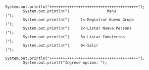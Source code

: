             System.out.println("++++++++++++++++++++++++++++++++++++++++");
            System.out.println("|                 Menú                 |");
            System.out.println("|     1<-Registrar Nuevo Grupo         |");
            System.out.println("|     2<-Listar Nueva Persona          |");
            System.out.println("|     3<-Listar Conciertos             |");
            System.out.println("|     9<-Salir                         |");
            System.out.println("++++++++++++++++++++++++++++++++++++++++");
            System.out.printf("Ingrese opción: ");
